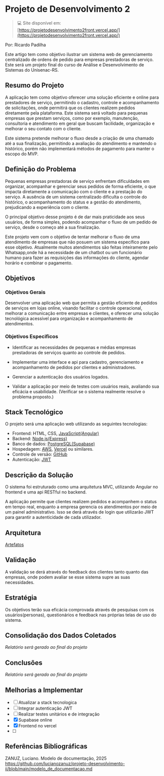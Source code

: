 # Projeto de Desenvolvimento 2

> 💻 Site disponível em: [https://projetodesenvolvimento2front.vercel.app/](https://projetodesenvolvimento2front.vercel.app/)

Por: Ricardo Padilha

Este artigo tem como objetivo ilustrar um sistema web de gerenciamento centralizado de ordens de pedido para empresas prestadoras de serviço. Este será um projeto final do curso de Análise e Desenvolvimento de Sistemas do Unisenac-RS.



## Resumo do Projeto

A aplicação tem como objetivo oferecer uma solução eficiente e online para prestadores de serviço, permitindo o cadastro, controle e acompanhamento de solicitações, onde permitirá que os clientes realizem pedidos diretamente pela plataforma.
Este sistema será voltado para pequenas empresas que prestam serviços, como por exemplo, manutenção, consultoria e atendimento em geral que buscam facilidade, organização e melhorar o seu contato com o cliente.

Este sistema pretende melhorar o fluxo desde a criação de uma chamado até a sua finalização, permitindo a avaliação do atendimento e mantendo o histórico, porém não implementará métodos de pagamento para manter o escopo do MVP.

## Definição do Problema

Pequenas empresas prestadoras de serviço enfrentam dificuldades em organizar, acompanhar e gerenciar seus pedidos de forma eficiente, o que impacta diretamente a comunicação com o cliente e a prestação do serviço. A ausência de um sistema centralizado dificulta o controle do histórico, o acompanhamento do status e a gestão do atendimento, prejudicando a experiência com o cliente.

O principal objetivo desse projeto é de dar mais praticidade aos seus usuários, de forma simples, podendo acompanhar o fluxo de um pedido de serviço, desde o começo até a sua finalização.

Este projeto vem com o objetivo de tentar melhorar o fluxo de uma atendimento de empresas que não posuem um sistema específico para esse objetivo. Atualmente muitos atendimentos são feitas inteiramente pelo Whatsapp,onde há a necessidade de um chatbot ou um funcionário humano para fazer as requisições das informações do cliente, agendar horário e combinar o pagamento.

## Objetivos

### Objetivos Gerais

Desenvolver uma aplicação web que permita a gestão eficiente de pedidos de serviços em lojas online, visando facilitar o controle operacional, melhorar a comunicação entre empresas e clientes, e oferecer uma solução tecnológica acessível para organização e acompanhamento de atendimentos.

### Objetivos Especificos

- Identificar as necessidades de pequenas e médias empresas prestadoras de serviços quanto ao controle de pedidos.

- Implementar uma interface e api para cadastro, gerenciamento e acompanhamento de pedidos por clientes e administradores.

- Gerenciar a autenticação dos usuários logados.

- Validar a aplicação por meio de testes com usuários reais, avaliando sua eficácia e usabilidade. (Verificar se o sistema realmente resolve o problema proposto.)

## Stack Tecnológico

<!-- Descrever o por que de cada um -->
O projeto será uma aplicação web utilizando as seguintes tecnologias:
- Frontend: HTML, CSS, [JavaScript(Angular)](https://angular.dev/overview)
- Backend: [Node.js(Express)](https://expressjs.com/pt-br/)
- Banco de dados: [PostgreSQL(Supabase)](https://supabase.com/)
- Hospedagem: [AWS](https://aws.amazon.com/pt/), [Vercel](https://vercel.com/) ou similares.
- Controle de versão: [GitHub](https://github.com/)
- Autenticação: [JWT](https://jwt.io/)


## Descrição da Solução
<!-- Telas do sistema -->
O sistema foi estruturado como uma arquitetura MVC, utilizando Angular no frontend e uma api RESTful no backend.

A aplicação permite que clientes realizem pedidos e acompanhem o status em tempo real, enquanto a empresa gerencia os atendimentos por meio de um painel administrativo. Isso se derá através de login que utilizarão JWT para garantir a autenticidade de cada utilizador.

## Arquitetura

[Artefatos](artefatos/)
<!-- Informar sobre testes unitários, aqui ou em #validação -->

## Validação

A validação se derá através do feedback dos clientes tanto quanto das empresas, onde podem avaliar se esse sistema supre as suas necessidades.

## Estratégia

Os objetivos terão sua eficácia comprovada através de pesquisas com os usuários(personas), questionários e feedback nas próprias telas de uso do sistema.

## Consolidação dos Dados Coletados

_Relatório será gerado ao final do projeto_

## Conclusões

_Relatório será gerado ao final do projeto_

## Melhorias a Implementar

- [ ] Atualizar a stack tecnologica
- [ ] Integrar autenticação JWT
- [ ] Realizar testes unitários e de integração
- [x] Supabase online
- [x] Frontend no vercel
- [ ] 

## Referências Bibliográficas

ZANUZ, Luciano. Modelo de documentação, 2025 <https://github.com/lucianozanuz/projeto-desenvolvimento-ii/blob/main/modelo_de_documentacao.md>
